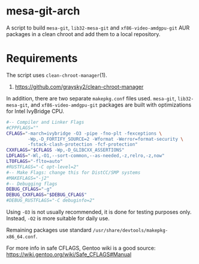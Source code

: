 # mesa-git-arch

A script to build `mesa-git`, `lib32-mesa-git` and `xf86-video-amdgpu-git` AUR packages in a clean chroot and add them to a local repository.

# Requirements

The script uses `clean-chroot-manager`(1).

1. https://github.com/graysky2/clean-chroot-manager

In addition, there are two separate `makepkg.conf` files used. `mesa-git`, `lib32-mesa-git`, and `xf86-video-amdgpu-git` packages are built with optimizations for Intel IvyBridge CPU.

```bash
#-- Compiler and Linker Flags
#CPPFLAGS=""
CFLAGS="-march=ivybridge -O3 -pipe -fno-plt -fexceptions \
        -Wp,-D_FORTIFY_SOURCE=2 -Wformat -Werror=format-security \
        -fstack-clash-protection -fcf-protection"
CXXFLAGS="$CFLAGS -Wp,-D_GLIBCXX_ASSERTIONS"
LDFLAGS="-Wl,-O1,--sort-common,--as-needed,-z,relro,-z,now"
LTOFLAGS="-flto=auto"
#RUSTFLAGS="-C opt-level=2"
#-- Make Flags: change this for DistCC/SMP systems
#MAKEFLAGS="-j2"
#-- Debugging flags
DEBUG_CFLAGS="-g"
DEBUG_CXXFLAGS="$DEBUG_CFLAGS"
#DEBUG_RUSTFLAGS="-C debuginfo=2"
```

Using `-O3` is not usually recommended, it is done for testing purposes only. Instead, `-O2` is more suitable for daily use.

Remaining packages use standard `/usr/share/devtools/makepkg-x86_64.conf`.

For more info in safe CFLAGS, Gentoo wiki is a good source: https://wiki.gentoo.org/wiki/Safe_CFLAGS#Manual

